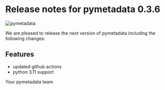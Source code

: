 # Release notes for pymetadata 0.3.6
![pymetadata](https://github.com/matthiaskoenig/pymetadata/raw/develop/docs/images/favicon/pymetadata-100x100-300dpi.png)

We are pleased to release the next version of pymetadata including the 
following changes:

## Features
- updated github actions
- python 3.11 support

Your pymetadata team
